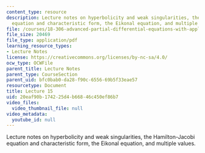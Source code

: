 ```yaml
---
content_type: resource
description: Lecture notes on hyperbolicity and weak singularities, the Hamilton-Jacobi
  equation and characteristic form, the Eikonal equation, and multiple values.
file: /courses/18-306-advanced-partial-differential-equations-with-applications-fall-2009/20eaf90b174225d4b66846c450ef86b7_MIT18_306f09_lec15.pdf
file_size: 20469
file_type: application/pdf
learning_resource_types:
- Lecture Notes
license: https://creativecommons.org/licenses/by-nc-sa/4.0/
ocw_type: OCWFile
parent_title: Lecture Notes
parent_type: CourseSection
parent_uid: bfc0bab0-da28-f90c-6556-69b5f33eae57
resourcetype: Document
title: Lecture 15
uid: 20eaf90b-1742-25d4-b668-46c450ef86b7
video_files:
  video_thumbnail_file: null
video_metadata:
  youtube_id: null
---
```

Lecture notes on hyperbolicity and weak singularities, the Hamilton-Jacobi equation and characteristic form, the Eikonal equation, and multiple values.